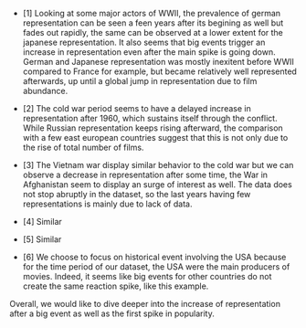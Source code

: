 - [1] Looking at some major actors of WWII, the prevalence of german representation can be seen a feen years after its begining as well but fades out rapidly, the same can be observed at a lower extent for the japanese representation. It also seems that big events trigger an increase in representation even after the main spike is going down. German and Japanese representation was mostly inexitent before WWII compared to France for example, but became relatively well represented afterwards, up until a global jump in representation due to film abundance.

- [2] The cold war period seems to have a delayed increase in representation after 1960, which sustains itself through the conflict. While Russian representation keeps rising afterward, the comparison with a few east european countries suggest that this is not only due to the rise of total number of films. 

- [3] The Vietnam war display similar behavior to the cold war but we can observe a decrease in representation after some time, the War in Afghanistan seem to display an surge of interest as well. The data does not stop abruptly in the dataset, so the last years having few representations is mainly due to lack of data.

- [4] Similar

- [5] Similar

- [6] We choose to focus on historical event involving the USA because for the time period of our dataset, the USA were the main producers of movies. Indeed, it seems like big events for other countries do not create the same reaction spike, like this example.

Overall, we would like to dive deeper into the increase of representation after a big event as well as the first spike in popularity.